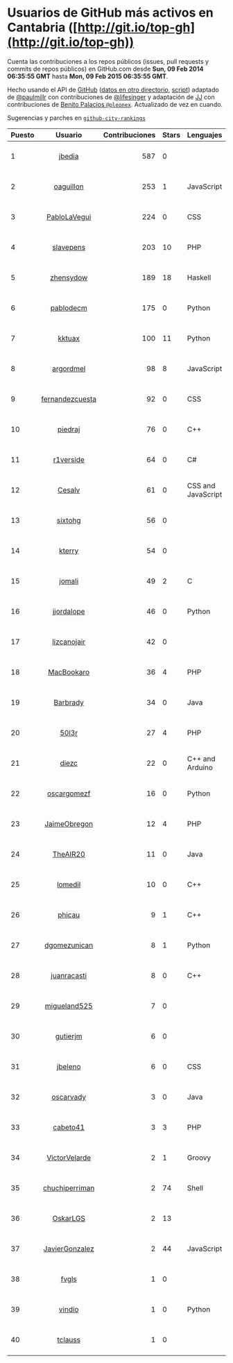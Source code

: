 # Usuarios de GitHub más activos en Cantabria ([http://git.io/top-gh](http://git.io/top-gh))



  Cuenta las contribuciones a los repos públicos (issues, pull requests y commits de repos públicos) en GitHub.com desde  **Sun, 09 Feb 2014 06:35:55 GMT** hasta **Mon, 09 Feb 2015 06:35:55 GMT**.

  Hecho usando el API de [GitHub](http://github.com) ([datos en otro directorio](https://github.com/JJ/top-github-users-data/tree/master/data), [script](https://github.com/JJ/top-github-users)) adaptado de [@paulmillr](https://github.com/paulmillr) con contribuciones de [@lifesinger](https://github.com/lifesinger) y adaptación de [JJ](http://jj.github.io) con contribuciones de [Benito Palacios `@pleonex`](http://github.com/pleonex). Actualizado de vez en cuando. 

  Sugerencias y parches en [`github-city-rankings`](http://github.com/JJ/github-city-rankings)


| Puesto   |      Usuario      |  Contribuciones | Stars | Lenguajes   |      Lugar      |  Avatar |
|----------|:-----------------:|----------------:|-------|-------------|:---------------:|---------|
| 1 | [jbedia](https://github.com/jbedia) | 587 | 0 |  | Santander (Spain) | <img src='https://avatars0.githubusercontent.com/u/5796721?v=3&s=64' width='64' height='64' title='Joaquin Bedia'> |
| 2 | [oaguillon](https://github.com/oaguillon) | 253 | 1 | JavaScript | San Gil Santander Colombia | <img src='https://avatars2.githubusercontent.com/u/1925152?v=3&s=64' width='64' height='64' title='Oscar Manuel Aguillon Silva'> |
| 3 | [PabloLaVegui](https://github.com/PabloLaVegui) | 224 | 0 | CSS | Cantabria. Spain | <img src='https://avatars2.githubusercontent.com/u/6793092?v=3&s=64' width='64' height='64' title='Pablo LaVegui'> |
| 4 | [slavepens](https://github.com/slavepens) | 203 | 10 | PHP | Santander | <img src='https://avatars0.githubusercontent.com/u/4815856?v=3&s=64' width='64' height='64' title='David Unay Santisteban'> |
| 5 | [zhensydow](https://github.com/zhensydow) | 189 | 18 | Haskell | Santander, Spain | <img src='https://avatars2.githubusercontent.com/u/777247?v=3&s=64' width='64' height='64' title='Luis Cabellos'> |
| 6 | [pablodecm](https://github.com/pablodecm) | 175 | 0 | Python | Santander | <img src='https://avatars3.githubusercontent.com/u/6707437?v=3&s=64' width='64' height='64' title='Pablo de Castro'> |
| 7 | [kktuax](https://github.com/kktuax) | 100 | 11 | Python | Santander, Spain | <img src='https://avatars0.githubusercontent.com/u/3185625?v=3&s=64' width='64' height='64' title='Max Tuni'> |
| 8 | [argordmel](https://github.com/argordmel) | 98 | 8 | JavaScript | Ocaña, Norte de Santander - Colombia | <img src='https://avatars3.githubusercontent.com/u/1320168?v=3&s=64' width='64' height='64' title='Iván D. Meléndez'> |
| 9 | [fernandezcuesta](https://github.com/fernandezcuesta) | 92 | 0 | CSS | Santander, ES | <img src='https://avatars3.githubusercontent.com/u/7312236?v=3&s=64' width='64' height='64' title='J.M. Fernández'> |
| 10 | [piedraj](https://github.com/piedraj) | 76 | 0 | C++ | Santander | <img src='https://avatars0.githubusercontent.com/u/2972752?v=3&s=64' width='64' height='64' title='Jónatan Piedra'> |
| 11 | [r1verside](https://github.com/r1verside) | 64 | 0 | C# | Cantabria | <img src='https://avatars3.githubusercontent.com/u/1010516?v=3&s=64' width='64' height='64' title='Pablo Recalde'> |
| 12 | [Cesalv](https://github.com/Cesalv) | 61 | 0 | CSS and JavaScript | Cantabria, Spain | <img src='https://avatars2.githubusercontent.com/u/5307783?v=3&s=64' width='64' height='64' title='Cesar Alvarez'> |
| 13 | [sixtohg](https://github.com/sixtohg) | 56 | 0 |  | Santander - Spain | <img src='https://avatars0.githubusercontent.com/u/5803020?v=3&s=64' width='64' height='64' title='Sixto Herrera García'> |
| 14 | [kterry](https://github.com/kterry) | 54 | 0 |  | Cantabria - Spain | <img src='https://avatars2.githubusercontent.com/u/2855246?v=3&s=64' width='64' height='64' title='Karem Terry'> |
| 15 | [jomali](https://github.com/jomali) | 49 | 2 | C | Cantabria, España | <img src='https://avatars0.githubusercontent.com/u/1397370?v=3&s=64' width='64' height='64' title='J. Francisco Martín'> |
| 16 | [jjordalope](https://github.com/jjordalope) | 46 | 0 | Python | Santander, (Spain) | <img src='https://avatars2.githubusercontent.com/u/10156881?v=3&s=64' width='64' height='64' title='Juan Jordá Lope'> |
| 17 | [lizcanojair](https://github.com/lizcanojair) | 42 | 0 |  | Bucaramanga, Santander, Colombia | <img src='https://avatars1.githubusercontent.com/u/5461651?v=3&s=64' width='64' height='64' title='Édison Jair Lizcano'> |
| 18 | [MacBookaro](https://github.com/MacBookaro) | 36 | 4 | PHP | Bucaramanga - Santander - Colombia | <img src='https://avatars3.githubusercontent.com/u/1383817?v=3&s=64' width='64' height='64' title='Francisco J. Naranjo'> |
| 19 | [Barbrady](https://github.com/Barbrady) | 34 | 0 | Java | Cantabria | <img src='https://avatars2.githubusercontent.com/u/6436548?v=3&s=64' width='64' height='64' title='Oficial Barbrady'> |
| 20 | [50l3r](https://github.com/50l3r) | 27 | 4 | PHP | Cantabria, España | <img src='https://avatars2.githubusercontent.com/u/5095592?v=3&s=64' width='64' height='64' title='50l3r'> |
| 21 | [diezc](https://github.com/diezc) | 22 | 0 | C++ and Arduino | Santander, Spain | <img src='https://avatars0.githubusercontent.com/u/6967057?v=3&s=64' width='64' height='64' title='Cesar Martin'> |
| 22 | [oscargomezf](https://github.com/oscargomezf) | 16 | 0 | Python | Santander | <img src='https://avatars3.githubusercontent.com/u/7547140?v=3&s=64' width='64' height='64' title='Óscar Gómez Fuente'> |
| 23 | [JaimeObregon](https://github.com/JaimeObregon) | 12 | 4 | PHP | Santander, Spain | <img src='https://avatars2.githubusercontent.com/u/417226?v=3&s=64' width='64' height='64' title='Jaime Gómez Obregón'> |
| 24 | [TheAIR20](https://github.com/TheAIR20) | 11 | 0 | Java | Santander | <img src='https://avatars3.githubusercontent.com/u/9653892?v=3&s=64' width='64' height='64' title='Alvaro'> |
| 25 | [lomedil](https://github.com/lomedil) | 10 | 0 | C++ | Cantabria | <img src='https://avatars0.githubusercontent.com/u/2103611?v=3&s=64' width='64' height='64' title='Jairo Sansegundo'> |
| 26 | [phicau](https://github.com/phicau) | 9 | 1 | C++ | Santander | <img src='https://avatars3.githubusercontent.com/u/8100593?v=3&s=64' width='64' height='64' title='Pablo Higuera'> |
| 27 | [dgomezunican](https://github.com/dgomezunican) | 8 | 1 | Python | Santander, Cantabria, Spain | <img src='https://avatars3.githubusercontent.com/u/1568677?v=3&s=64' width='64' height='64' title='David Gómez Fernández'> |
| 28 | [juanracasti](https://github.com/juanracasti) | 8 | 0 | C++ | Santander | <img src='https://avatars3.githubusercontent.com/u/5699119?v=3&s=64' width='64' height='64' title='Juanra Castiñeiras'> |
| 29 | [migueland525](https://github.com/migueland525) | 7 | 0 |  | San Gil Santander Colombia | <img src='https://avatars0.githubusercontent.com/u/8582518?v=3&s=64' width='64' height='64' title='Miguel Andres Calderon Silva'> |
| 30 | [gutierjm](https://github.com/gutierjm) | 6 | 0 |  | Santander | <img src='https://avatars1.githubusercontent.com/u/5774620?v=3&s=64' width='64' height='64' title='Jose M. Gutierrez'> |
| 31 | [jbeleno](https://github.com/jbeleno) | 6 | 0 | CSS | Floridablanca, Santander, Colombia | <img src='https://avatars1.githubusercontent.com/u/10092275?v=3&s=64' width='64' height='64' title='Juan Sebastián Beleño Díaz'> |
| 32 | [oscarvady](https://github.com/oscarvady) | 3 | 0 | Java | Santander | <img src='https://avatars0.githubusercontent.com/u/4169970?v=3&s=64' width='64' height='64' title='Oscar'> |
| 33 | [cabeto41](https://github.com/cabeto41) | 3 | 3 | PHP | Bucaramanga-Santander-Colombia | <img src='https://avatars0.githubusercontent.com/u/1664470?v=3&s=64' width='64' height='64' title='Carlos Alberto Quiñonez Tellez'> |
| 34 | [VictorVelarde](https://github.com/VictorVelarde) | 2 | 1 | Groovy | Santander, Cantabria | <img src='https://avatars3.githubusercontent.com/u/458196?v=3&s=64' width='64' height='64' title='Víctor Velarde'> |
| 35 | [chuchiperriman](https://github.com/chuchiperriman) | 2 | 74 | Shell | Santander (Spain) | <img src='https://avatars1.githubusercontent.com/u/36635?v=3&s=64' width='64' height='64' title='Jesús Barbero Rodríguez'> |
| 36 | [OskarLGS](https://github.com/OskarLGS) | 2 | 13 |  | Cantabria (Spain) | <img src='https://avatars3.githubusercontent.com/u/561445?v=3&s=64' width='64' height='64' title='Oskar'> |
| 37 | [JavierGonzalez](https://github.com/JavierGonzalez) | 2 | 44 | JavaScript | Cantabria, España | <img src='https://avatars2.githubusercontent.com/u/840961?v=3&s=64' width='64' height='64' title='Javier González González'> |
| 38 | [fvgls](https://github.com/fvgls) | 1 | 0 |  | Santander | <img src='https://avatars1.githubusercontent.com/u/5133370?v=3&s=64' width='64' height='64' title='Fran'> |
| 39 | [vindio](https://github.com/vindio) | 1 | 0 | Python | Cantabria, Spain | <img src='https://avatars2.githubusercontent.com/u/1531491?v=3&s=64' width='64' height='64' title='vindio'> |
| 40 | [tclauss](https://github.com/tclauss) | 1 | 0 |  | Santander | <img src='https://avatars0.githubusercontent.com/u/3531048?v=3&s=64' width='64' height='64' title='Claudiu Tanasescu'> |
